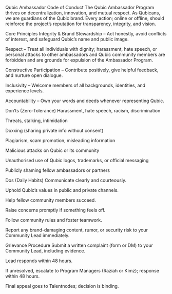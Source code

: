 
Qubic Ambassador Code of Conduct 
The Qubic Ambassador Program thrives on decentralization, innovation, and mutual respect. As Qubicans, we are guardians of the Qubic brand. Every action; online or offline,  should reinforce the project’s reputation for transparency, integrity, and vision.

Core Principles
Integrity & Brand Stewardship – Act honestly, avoid conflicts of interest, and safeguard Qubic’s name and public image.


Respect – Treat all individuals with dignity; harassment, hate speech, or personal attacks to other ambassadors and Qubic community members are forbidden and are grounds for expulsion of the Ambassador Program.


Constructive Participation – Contribute positively, give helpful feedback, and nurture open dialogue.


Inclusivity – Welcome members of all backgrounds, identities, and experience levels.


Accountability – Own your words and deeds whenever representing Qubic.


Don’ts (Zero-Tolerance)
Harassment, hate speech, racism, discrimination


Threats, stalking, intimidation


Doxxing (sharing private info without consent)


Plagiarism, scam promotion, misleading information


Malicious attacks on Qubic or its community


Unauthorised use of Qubic logos, trademarks, or official messaging


Publicly shaming fellow ambassadors or partners



Dos (Daily Habits)
Communicate clearly and courteously.


Uphold Qubic’s values in public and private channels.


Help fellow community members succeed.


Raise concerns promptly if something feels off.


Follow community rules and foster teamwork.


Report any brand-damaging content, rumor, or security risk to your Community Lead immediately.


Grievance Procedure
Submit a written complaint (form or DM) to your Community Lead, including evidence.


Lead responds within 48 hours.


If unresolved, escalate to Program Managers (Raziah or Kimz); response within 48 hours.


Final appeal goes to Talentnodes; decision is binding.



 

